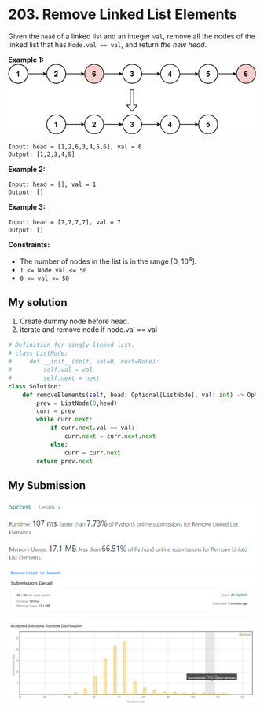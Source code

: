 # 203. Remove Linked List Elements

Given the `head` of a linked list and an integer `val`, remove all the nodes of the linked list that has `Node.val == val`, and return *the new head*.

**Example 1:**
![removelinkedlist](removelinked-list.jpg)
```
Input: head = [1,2,6,3,4,5,6], val = 6
Output: [1,2,3,4,5]
```

**Example 2:**
```
Input: head = [], val = 1
Output: []
```

**Example 3:**
```
Input: head = [7,7,7,7], val = 7
Output: []
```
 

**Constraints:**

* The number of nodes in the list is in the range [0, 10<sup>4</sup>].
* `1 <= Node.val <= 50`
* `0 <= val <= 50`

## My solution 

1. Create dummy node before head. 
2. iterate and remove node if node.val == val


```python
# Definition for singly-linked list.
# class ListNode:
#     def __init__(self, val=0, next=None):
#         self.val = val
#         self.next = next
class Solution:
    def removeElements(self, head: Optional[ListNode], val: int) -> Optional[ListNode]:
        prev = ListNode(0,head)
        curr = prev  
        while curr.next:
            if curr.next.val == val:
                curr.next = curr.next.next
            else:
                curr = curr.next
        return prev.next     
```

## My Submission 
![mysub1](mysub1.png)
![mysub2](mysub2.png)